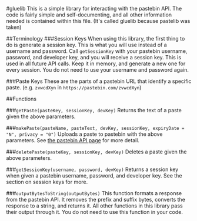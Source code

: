 #gluelib
This is a simple library for interacting with the pastebin API. The code is fairly simple and self-documenting, and all other information needed is contained within this file.
(It's called gluelib because pastelib was taken)

##Terminology
###Session Keys
When using this library, the first thing to do is generate a session key. This is what you will use instead of a username and password. Call `getSessionKey` with your pastebin username, password, and developer key, and you will receive a session key. This is used in all future API calls. Keep it in memory, and generate a new one for every session. You do not need to use your username and password again.

###Paste Keys
These are the parts of a pastebin URL that identify a specific paste. (e.g. `zvwcdXyn` in `https://pastebin.com/zvwcdXyn`)

##Functions

###`getPaste(pasteKey, sessionKey, devKey)`
Returns the text of a paste given the above parameters.

###`makePaste(pasteName, pasteText, devKey, sessionKey, expiryDate = "N", privacy = "0")`
Uploads a paste to pastebin with the above parameters. See [the pastebin API page](https://pastebin.com/doc_api "the pastebin API page") for more detail.

###`deletePaste(pasteKey, sessionKey, devKey)`
Deletes a paste given the above parameters.

###`getSessionKey(username, password, devKey)`
Returns a session key when given a pastebin username, password, and developer key. See the section on session keys for more.

###`outputBytesToString(outputBytes)`
This function formats a response from the pastebin API. It removes the prefix and suffix bytes, converts the response to a string, and returns it. All other functions in this library pass their output through it. You do not need to use this function in your code.

